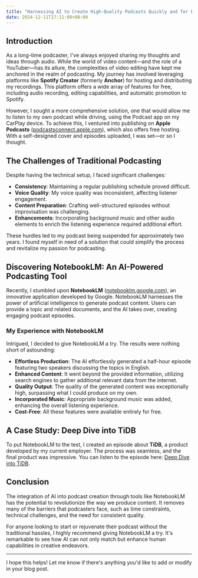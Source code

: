```yaml
---
title: "Harnessing AI to Create High-Quality Podcasts Quickly and for Free"
date: 2024-12-11T17:11:00+08:00
---
```


## Introduction

As a long-time podcaster, I've always enjoyed sharing my thoughts and ideas through audio. While the world of video content—and the role of a YouTuber—has its allure, the complexities of video editing have kept me anchored in the realm of podcasting. My journey has involved leveraging platforms like **Spotify Creator** (formerly **Anchor**) for hosting and distributing my recordings. This platform offers a wide array of features for free, including audio recording, editing capabilities, and automatic promotion to Spotify.

However, I sought a more comprehensive solution, one that would allow me to listen to my own podcast while driving, using the Podcast app on my CarPlay device. To achieve this, I ventured into publishing on **Apple Podcasts** ([podcastsconnect.apple.com](https://podcastsconnect.apple.com/)), which also offers free hosting. With a self-designed cover and episodes uploaded, I was set—or so I thought.

## The Challenges of Traditional Podcasting

Despite having the technical setup, I faced significant challenges:

- **Consistency**: Maintaining a regular publishing schedule proved difficult.
- **Voice Quality**: My voice quality was inconsistent, affecting listener engagement.
- **Content Preparation**: Crafting well-structured episodes without improvisation was challenging.
- **Enhancements**: Incorporating background music and other audio elements to enrich the listening experience required additional effort.

These hurdles led to my podcast being suspended for approximately two years. I found myself in need of a solution that could simplify the process and revitalize my passion for podcasting.

## Discovering NotebookLM: An AI-Powered Podcasting Tool

Recently, I stumbled upon **NotebookLM** ([notebooklm.google.com](https://notebooklm.google.com/)), an innovative application developed by Google. NotebookLM harnesses the power of artificial intelligence to generate podcast content. Users can provide a topic and related documents, and the AI takes over, creating engaging podcast episodes.

### My Experience with NotebookLM

Intrigued, I decided to give NotebookLM a try. The results were nothing short of astounding:

- **Effortless Production**: The AI effortlessly generated a half-hour episode featuring two speakers discussing the topics in English.
- **Enhanced Content**: It went beyond the provided information, utilizing search engines to gather additional relevant data from the internet.
- **Quality Output**: The quality of the generated content was exceptionally high, surpassing what I could produce on my own.
- **Incorporated Music**: Appropriate background music was added, enhancing the overall listening experience.
- **Cost-Free**: All these features were available entirely for free.

## A Case Study: Deep Dive into TiDB

To put NotebookLM to the test, I created an episode about **TiDB**, a product developed by my current employer. The process was seamless, and the final product was impressive. You can listen to the episode here: [Deep Dive into TiDB](https://podcasts.apple.com/us/podcast/deep-dive-into-tidb/id1609444337?i=1000679181770).

## Conclusion

The integration of AI into podcast creation through tools like NotebookLM has the potential to revolutionize the way we produce content. It removes many of the barriers that podcasters face, such as time constraints, technical challenges, and the need for consistent quality.

For anyone looking to start or rejuvenate their podcast without the traditional hassles, I highly recommend giving NotebookLM a try. It's remarkable to see how AI can not only match but enhance human capabilities in creative endeavors.

---

I hope this helps! Let me know if there's anything you'd like to add or modify in your blog post.
